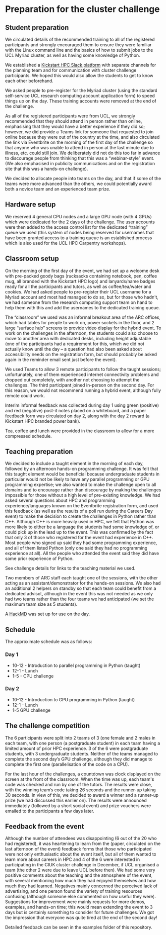 # Preparation for the cluster challenge


## Student preparation

We circulated details of the recommended training to all of the registered participants and strongly encouraged them to ensure they were familiar with the Linux command line and the basics of how to submit jobs to the UCL Myriad cluster, as well as having some knowledge of Python. 

We established a [Kickstart HPC Slack platform](https://kickstart-hpc.slack.com) with separate channels for the planning team and for communication with cluster challenge participants. We hoped this would also allow the students to get to know each other beforehand.

We asked people to pre-register for the Myriad cluster (using the standard self-service UCL research computing account application form) to speed things up on the day. These training accounts were removed at the end of the challenge.

As all of the registered participants were from UCL, we strongly recommended that they should attend in person rather than online, emphasising that they would have a better experience if they did so; however, we did provide a Teams link for someone that requested to join online because they were out of the country at the time, and also circulated the link via Eventbrite on the morning of the first day of the challenge so that anyone who was unable to attend in person at the last minute due to illness, etc. could still join. We deliberately did not do this too far in advance to discourage people from thinking that this was a “webinar-style” event. (We also emphasised in publicity communications and on the registration site that this was a hands-on challenge).

We decided to allocate people into teams on the day, and that if some of the teams were more advanced than the others, we could potentially award both a novice team and an experienced team prize.


## Hardware setup

We reserved 4 general CPU nodes and a large GPU node (with 4 GPUs) which were dedicated for the 2 days of the challenge. The user accounts were then added to the access control list for the dedicated “training” queue we used (this system of nodes being reserved for usernames that have been granted access to a training queue is an established process which is also used for the UCL HPC Carpentry workshops). 


## Classroom setup

On the morning of the first day of the event, we had set up a welcome desk with pre-packed goody bags (rucksacks containing notebook, pen, coffee mug, all branded with the Kickstart HPC logo) and lanyards/name badges ready for all the participants and tutors, as well as coffee/tea/water and cookies. We had asked people to pre-register their UCL username for a Myriad account and most had managed to do so, but for those who hadn't, we had someone from the research computing support team on hand to help them with this and add the usernames to the dedicated training queue. 

The “classroom” we used was an informal breakout area of the ARC offices, which had tables for people to work on, power sockets in the floor, and 2 large “surface hub” screens to provide video display for the hybrid event. To work on the challenges in the afternoon, the students could also choose to move to another area with dedicated desks, including height adjustable (one of the participants had a requirement for this, which we did not actually know until the day – a question had also been asked about accessibility needs on the registration form, but should probably be asked again in the reminder email sent just before the event). 

We used Teams to allow 3 remote participants to follow the taught sessions; unfortunately, one of them experienced internet connectivity problems and dropped out completely, with another not choosing to attempt the challenges. The third participant joined in-person on the second day. For this reason, we would not recommend running a hybrid event, although fully remote could work.

Interim informal feedback was collected during day 1 using green (positive) and red 
(negative) post-it notes placed on a whiteboard, and a paper feedback form was circulated on day 2, along with the day 2 reward (a Kickstart HPC branded power bank).

Tea, coffee and lunch were provided in the classroom to allow for a more compressed schedule.


## Teaching preparation

We decided to include a taught element in the morning of each day, followed by an afternoon hands-on programming challenge. It was felt that this taught element would be beneficial because undergraduate students in particular would not be likely to have any parallel programming or GPU programming expertise; we also wanted to make the challenge open to all domains and to encourage rather than discourage by making the challenges impossible for those without a high level of pre-existing knowledge. We had asked several questions about HPC and programming experience/languages known on the Eventbrite registration form, and used this feedback (as well as the results of a poll run during the Careers Day event) to make the decision to create the challenges in Python rather than C++. Although C++ is more heavily used in HPC, we felt that Python was more likely to either be a language the students had some knowledge of, or could pick up in the lead up to the event. This was confirmed by the fact that only 3 of those who registered for the event had experience in C++. Most people who signed up said they had some programming experience, and all of them listed Python (only one said they had no programming experience at all). All the people who attended the event said they did have some prior experience of Python.

See challenge details for links to the teaching material we used.

Two members of ARC staff each taught one of the sessions, with the other acting as an assistant/demonstrator for the hands-on sessions. We also had an additional 2 helpers on standby so that each team could benefit from a dedicated advisot, although in the event this was not needed as we only had two teams rather than the four teams we had anticipated (we set the maximum team size as 5 students).

A [HackMD](https://hackmd.io/X_-hIee7SvavFqFa4rK_BQ) was set up for use on the day.

## Schedule

The approximate schedule was as follows:

### Day 1

- 10-12 - Introduction to parallel programming in Python (taught)
- 12-1 - Lunch
- 1-5 - CPU challenge

### Day 2

- 10-12 - Introduction to GPU programming in Python (taught)
- 12-1 - Lunch
- 1-5 GPU challenge


## The challenge competition

The 6 participants were split into 2 teams of 3 (one female and 2 males in each team, with one person (a postgraduate student) in each team having a limited amount of prior HPC experience. 3 of the 6 were postgraduate students, with 3 undergraduate students. Neither of the teams managed to complete the second day’s GPU challenge, although they did manage to complete the first one (parallelisation of the code on a CPU). 

For the last hour of the challenges, a countdown was clock displayed on the screen at the front of the classroom. When the time was up, each team's code was checked and run by one of the tutors. The results were close, with the winning team’s code taking 26 seconds and the runner-up taking 30 seconds. In view of this, we decided to award a winner and a runner-up prize (we had discussed this earlier on). The results were announced immediately (followed by a short social event) and prize vouchers were emailed to the participants a few days later.

## Feedback from the event

Although the number of attendees was disappointing (6 out of the 20 who had registered), it was heartening to learn from the (paper, circulated on the last afternoon of the event) feedback forms that those who participated were not only enthusiastic about the event itself, but all of them wanted to learn more about careers in HPC and 4 of the 6 were interested in participating in the CIUK cluster challenge in December, if UCL organised a team (the other 2 were due to leave UCL before then). We had some very positive comments about the teaching and the atmosphere of the event, with several mentioning how much they had enjoyed themselves and how much they had learned. Negatives mainly concerned the perceived lack of advertising, and one person found the variety of training resources confusing (although someone else commented on how useful they were). Suggestions for improvement were mainly requests for more demos, examples, and hands-on time; this would mean extending the event to 3 days but is certainly something to consider for future challenges. We got the impression that everyone was quite tired at the end of the second day!

Detailed feedback can be seen in the examples folder of this repository.


